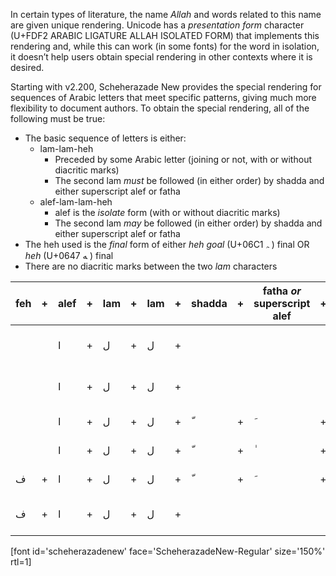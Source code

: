 

In certain types of literature, the name *Allah* and words related to this name are given unique rendering. Unicode has a *presentation form* character (U+FDF2 ARABIC LIGATURE ALLAH ISOLATED FORM) that implements this rendering and, while this can work (in some fonts) for the word in isolation, it doesn’t help users obtain special rendering in other contexts where it is desired. 

Starting with v2.200, Scheherazade New provides the special rendering for sequences of Arabic letters that meet specific patterns, giving much more flexibility to document authors. To obtain the special rendering, all of the following must be true:

* The basic sequence of letters is either:
   * lam-lam-heh 
      * Preceded by some Arabic letter (joining or not, with or without diacritic marks)
      * The second lam *must* be followed (in either order) by shadda and either superscript alef or fatha 
   * alef-lam-lam-heh
      * alef is the *isolate* form (with or without diacritic marks)
      * The second lam *may* be followed (in either order) by shadda and either superscript alef or fatha
* The heh used is the *final* form of either *heh goal* (U+06C1 <span dir="rtl" class='scheherazadenew-R normal'>&#x200d;&#x06c1;</span> ) final OR *heh* (U+0647 <span dir="rtl" class='scheherazadenew-R normal'>&#x200d;&#x0647;</span> ) final
* There are no diacritic marks between the two *lam* characters


feh | + | alef | + | lam | + | lam | + | shadda | + | fatha *or* </br>superscript alef | + | heh | → | Glyph | Comment
--- | - | ---  | - | --- | - | --- | - | ---    | - | ---                              | - | --- | - | ----- | -----
<span dir="rtl" class='scheherazadenew-R normal'> </span>| | <span dir="rtl" class='scheherazadenew-R normal'>&#x0627;</span> | + | <span dir="rtl" class='scheherazadenew-R normal'>&#x0644;</span> | + | <span dir="rtl" class='scheherazadenew-R normal'>&#x0644;</span> | + | | | | |<span dir="rtl" class='scheherazadenew-R normal'>&#x0647;</span> | → | <span dir="rtl" class='scheherazadenew-R normal'>الله </span> | Ligature is formed (U+0647)
<span dir="rtl" class='scheherazadenew-R normal'> </span>| | <span dir="rtl" class='scheherazadenew-R normal'>&#x0627;</span> | + | <span dir="rtl" class='scheherazadenew-R normal'>&#x0644;</span> | + | <span dir="rtl" class='scheherazadenew-R normal'>&#x0644;</span> | + | | | | | <span dir="rtl" class='scheherazadenew-R normal'>&#x06c1;</span> | → | <span dir="rtl" class='scheherazadenew-R normal'> اللہ </span>| Ligature is formed (U+06C1)
<span dir="rtl" class='scheherazadenew-R normal'> </span>| | <span dir="rtl" class='scheherazadenew-R normal'>&#x0627;</span> | + | <span dir="rtl" class='scheherazadenew-R normal'>&#x0644;</span> | + | <span dir="rtl" class='scheherazadenew-R normal'>&#x0644;</span> | + | <span dir="rtl" class='scheherazadenew-R normal'>&#x0651;</span> | + | <span dir="rtl" class='scheherazadenew-R normal'> &#x064e;</span> | + | <span dir="rtl" class='scheherazadenew-R normal'>&#x0647;</span> | → | <span dir="rtl" class='scheherazadenew-R normal'>  اللَّه </span>| Ligature is formed
<span dir="rtl" class='scheherazadenew-R normal'> </span>| | <span dir="rtl" class='scheherazadenew-R normal'>&#x0627;</span> | + | <span dir="rtl" class='scheherazadenew-R normal'>&#x0644;</span> | + | <span dir="rtl" class='scheherazadenew-R normal'>&#x0644;</span> | + | <span dir="rtl" class='scheherazadenew-R normal'>&#x0651;</span> | + |  <span dir="rtl" class='scheherazadenew-R normal'> &#x0670;</span>  | + | <span dir="rtl" class='scheherazadenew-R normal'>&#x0647;</span> | → |<span dir="rtl" class='scheherazadenew-R normal'> اللّٰه </span>| Ligature is formed
<span dir="rtl" class='scheherazadenew-R normal'>&#x0641;</span>| + | <span dir="rtl" class='scheherazadenew-R normal'>&#x0627;</span> | + | <span dir="rtl" class='scheherazadenew-R normal'>&#x0644;</span> | + | <span dir="rtl" class='scheherazadenew-R normal'>&#x0644;</span>  | + | <span dir="rtl" class='scheherazadenew-R normal'>&#x0651;</span> | + |  <span dir="rtl" class='scheherazadenew-R normal'> &#x064e;</span>  | + | <span dir="rtl" class='scheherazadenew-R normal'>&#x0647;</span> | → |<span dir="rtl" class='scheherazadenew-R normal'> فللَّه</span> | Ligature is formed
<span dir="rtl" class='scheherazadenew-R normal'>&#x0641;</span>| + | <span dir="rtl" class='scheherazadenew-R normal'>&#x0627;</span> | + | <span dir="rtl" class='scheherazadenew-R normal'>&#x0644;</span> | + | <span dir="rtl" class='scheherazadenew-R normal'>&#x0644;</span>  | + | | | | | <span dir="rtl" class='scheherazadenew-R normal'>&#x0647;</span>  | → | <span dir="rtl" class='scheherazadenew-R normal'>فلله </span>| Ligature is not formed



[font id='scheherazadenew' face='ScheherazadeNew-Regular' size='150%' rtl=1]
